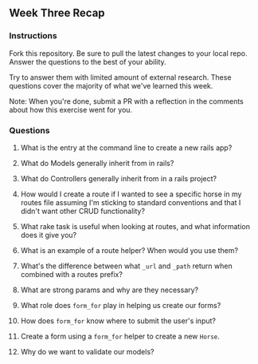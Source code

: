 ## Week Three Recap

### Instructions
Fork this repository. Be sure to pull the latest changes to your local repo. Answer the questions to the best of your ability.

Try to answer them with limited amount of external research. These questions cover the majority of what we've learned this week.

Note: When you're done, submit a PR with a reflection in the comments about how this exercise went for you.

### Questions

1. What is the entry at the command line to create a new rails app?


2. What do Models generally inherit from in rails?


3. What do Controllers generally inherit from in a rails project?

4. How would I create a route if I wanted to see a specific horse in my routes file assuming I'm sticking to standard conventions and that I didn't want other CRUD functionality?

5. What rake task is useful when looking at routes, and what information does it give you?


6. What is an example of a route helper? When would you use them?

7. What's the difference between what `_url` and `_path` return when combined with a routes prefix?

8. What are strong params and why are they necessary?

9. What role does `form_for` play in helping us create our forms?

10. How does `form_for` know where to submit the user's input?

11. Create a form using a `form_for` helper to create a new `Horse`.

12. Why do we want to validate our models?

